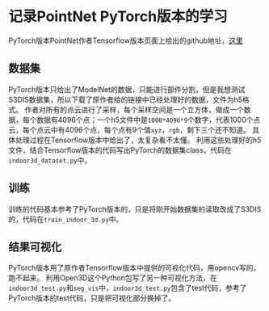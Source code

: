 # 记录PointNet PyTorch版本的学习
PyTorch版本PointNet作者Tensorflow版本页面上给出的github地址，[这里](https://github.com/fxia22/pointnet.pytorch)

## 数据集
PyTorch版本只给出了ModelNet的数据，只能进行部件分割，但是我想测试S3DIS数据集，所以下载了原作者给的链接中已经处理好的数据，文件为h5格式。
作者对所有的点云进行了采样，每个采样空间是一个立方体，做成一个数据，每个数据有4096个点；一个h5文件中是`1000*4096*9`个数字，代表1000个点云，每个点云中有4096个点，每个点有9个值`xyz`，`rgb`，剩下三个还不知道。
具体处理过程在Tensorflow版本中给出了，太复杂看不太懂。
利用这些处理好的h5文件，结合Tensorflow版本的代码写出PyTorch的数据集class，代码在`indoor3d_dataset.py`中。

## 训练
训练的代码基本参考了PyTorch版本的，只是将刚开始数据集的读取改成了S3DIS的，代码在`train_indoor_3d.py`中。

## 结果可视化
PyTorch版本用了原作者Tensorflow版本中提供的可视化代码，用opencv写的，跑不起来。
利用Open3D这个Python包写了另一种可视化方法，在`indoor3d_test.py`和`seg_vis`中，`indoor3d_test.py`包含了test代码，参考了PyTorch版本的test代码，只是把可视化部分换掉了。
